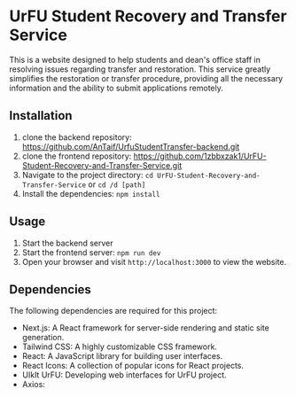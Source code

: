 # UrFU Student Recovery and Transfer Service
This is a website designed to help students and dean's office staff in resolving issues regarding transfer and restoration. This service greatly simplifies the restoration or transfer procedure, providing all the necessary information and the ability to submit applications remotely.

## Installation

1. clone the backend repository: https://github.com/AnTaif/UrfuStudentTransfer-backend.git
2. clone the frontend repository: https://github.com/1zbbxzak1/UrFU-Student-Recovery-and-Transfer-Service.git
3. Navigate to the project directory: `cd UrFU-Student-Recovery-and-Transfer-Service` or `cd /d [path]`
4. Install the dependencies: `npm install`

## Usage

1. Start the backend server
2. Start the frontend server: `npm run dev`
3. Open your browser and visit `http://localhost:3000` to view the website.

## Dependencies

The following dependencies are required for this project:

- Next.js: A React framework for server-side rendering and static site generation.
- Tailwind CSS: A highly customizable CSS framework.
- React: A JavaScript library for building user interfaces.
- React Icons: A collection of popular icons for React projects.
- UIkIt UrFU: Developing web interfaces for UrFU project.
- Axios: 
